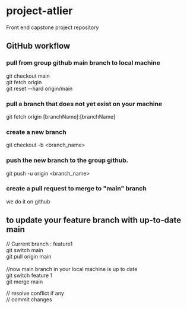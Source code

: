 # project-atlier
Front end capstone project repository

## GitHub workflow

### pull from group github main branch to local machine<br />
git checkout main<br />
git fetch origin <br />
git reset --hard origin/main<br />

### pull a branch that does not yet exist on your machine<br />
git fetch origin [branchName]:[branchName]

### create a new branch<br />
git checkout -b <branch_name>

### push the new branch to the group github.<br />
git push -u origin <branch_name>

### create a pull request to merge to "main" branch<br />
we do it on github

## to update your feature branch with up-to-date main
// Current branch : feature1 <br />
git switch main <br />
git pull origin main <br />
<br />
//now main branch in your local machine is up to date<br />
git switch feature 1<br />
git merge main<br />

// resolve conflict if any<br />
// commit changes
